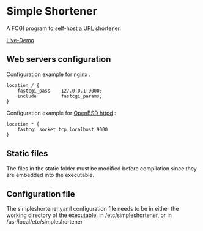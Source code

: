 # Simple Shortener

A FCGI program to self-host a URL shortener.

[Live-Demo](https://gmi.gd/)

## Web servers configuration

Configuration example for [nginx](https://nginx.org/) :

```nginx
location / {
    fastcgi_pass    127.0.0.1:9000;
    include         fastcgi_params;
}
```

Configuration example for [OpenBSD httpd](https://man.openbsd.org/httpd.8) :

```nginx
location * {
    fastcgi socket tcp localhost 9000
}
```

## Static files

The files in the static folder must be modified before compilation since they
are embedded into the executable.

## Configuration file

The simpleshortener.yaml configuration file needs to be in either the working
directory of the executable, in /etc/simpleshortener, or in /usr/local/etc/simpleshortener
